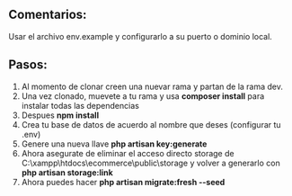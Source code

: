 ## Comentarios:
Usar el archivo env.example y configurarlo a su puerto o dominio local.

## Pasos:

1. Al momento de clonar creen una nuevar rama y partan de la rama dev.
2. Una vez clonado, muevete a tu rama y usa **composer install** para instalar todas las dependencias
3. Despues **npm install**
4. Crea tu base de datos de acuerdo al nombre que deses (configurar tu .env)
5. Genere una nueva llave **php artisan key:generate**
6. Ahora asegurate de eliminar el acceso directo storage de C:\xampp\htdocs\ecommerce\public\storage y volver a generarlo con **php artisan storage:link**
7. Ahora puedes hacer **php artisan migrate:fresh --seed**
